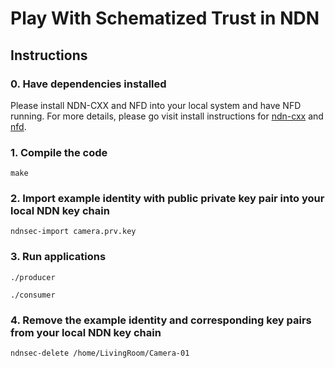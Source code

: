 # Play With Schematized Trust in NDN

## Instructions

### 0. Have dependencies installed

Please install NDN-CXX and NFD into your local system and have NFD running.
For more details, please go visit install instructions for [ndn-cxx](https://github.com/named-data/ndn-cxx/blob/master/docs/INSTALL.rst) and [nfd](https://github.com/named-data/NFD/blob/master/docs/INSTALL.rst).

### 1. Compile the code

```
make
```

### 2. Import example identity with public private key pair into your local NDN key chain

```
ndnsec-import camera.prv.key
```

### 3. Run applications

```
./producer
```

```
./consumer
```

### 4. Remove the example identity and corresponding key pairs from your local NDN key chain

```
ndnsec-delete /home/LivingRoom/Camera-01
```

